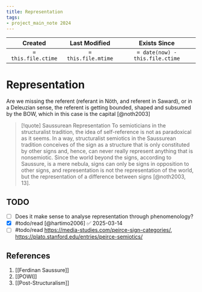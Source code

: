 ```yaml
---
title: Representation
tags:
- project_main_note 2024
---
```

|     Created      |  Last Modified   |       Exists Since        |
|:----------------:|:----------------:|:----------------:|
| `= this.file.ctime` | `= this.file.mtime` | `= date(now) - this.file.ctime`|

# Representation

Are we missing the referent (referant in Nöth, and referent in Saward), or in a Deleuzian sense, the referent is getting bounded, shaped and subsumed by the BOW, which in this case is the capital
[@noth2003]

> [!quote] Saussurean Representation
> To semioticians in the structuralist tradition, the idea of self-reference is not as paradoxical as it seems. In a way, structuralist semiotics in the Saussurean tradition conceives of the sign as a structure that is only constituted by other signs and, hence, can never really represent anything that is nonsemiotic. Since the world beyond the signs, according to Saussure, is a mere nebula, signs can only be signs in opposition to other signs, and representation is not the representation of the world, but the representation of a difference between signs [@noth2003, 13].

## TODO
- [ ] Does it make sense to analyse representation through phenomenology?
- [x] #todo/read [@hartimo2006] ✅ 2025-03-14
- [ ] #todo/read https://media-studies.com/peirce-sign-categories/, https://plato.stanford.edu/entries/peirce-semiotics/

## References
1. [[Ferdinan Saussure]]
2. [[POWI]]
3. [[Post-Structuralism]]
